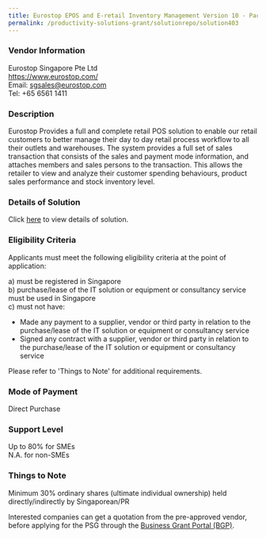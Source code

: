 ```yaml
---
title: Eurostop EPOS and E-retail Inventory Management Version 10 - Package A (EPOS and Retail Inventory System)
permalink: /productivity-solutions-grant/solutionrepo/solution403
---
```


### Vendor Information
Eurostop Singapore Pte Ltd<br>https://www.eurostop.com/<br>Email: sgsales@eurostop.com<br>Tel: +65 6561 1411

### Description

Eurostop Provides a full and complete retail POS solution to enable our retail customers to better manage their day to day retail process workflow to all their outlets and warehouses. The system provides a full set of sales transaction that consists of the sales and payment mode information, and attaches members and sales persons to the transaction. This allows the retailer to view and analyze their customer spending behaviours, product sales performance and stock inventory level.

### Details of Solution

Click <a href='https://www.gobusiness.gov.sg/images/psg/Eurostop_Singapore_20190001_Annex_3_20200625150732_Part_1.pdf' target='_blank'>here</a> to view details of solution.

### Eligibility Criteria

Applicants must meet the following eligibility criteria at the point of application:

a) must be registered in Singapore <br>
b) purchase/lease of the IT solution or equipment or consultancy service must be used in Singapore <br>
c) must not have:
- Made any payment to a supplier, vendor or third party in relation to the purchase/lease of the IT solution or equipment or consultancy service
- Signed any contract with a supplier, vendor or third party in relation to the purchase/lease of the IT solution or equipment or consultancy service

Please refer to 'Things to Note' for additional requirements.

### Mode of Payment
Direct Purchase

### Support Level
Up to 80% for SMEs <br>
N.A. for non-SMEs

### Things to Note
Minimum 30% ordinary shares (ultimate individual ownership) held directly/indirectly by Singaporean/PR

Interested companies can get a quotation from the pre-approved vendor, before applying for the PSG through the <a target='_blank' href='https://www.businessgrants.gov.sg/'>Business Grant Portal (BGP)</a>.
